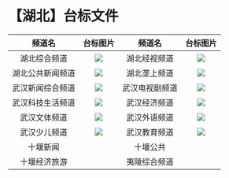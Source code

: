# 【湖北】台标文件
|频道名|台标图片|频道名|台标图片|
|:---:|:---:|:---:|:---:|
|湖北综合频道|<img src="https://raw.githubusercontent.com/wanglindl/TVLogo/main/img/Hubei1.png">|湖北经视频道|<img src="https://raw.githubusercontent.com/wanglindl/TVLogo/main/img/Hubei6.png">|
|湖北公共新闻频道|<img src="https://raw.githubusercontent.com/wanglindl/TVLogo/main/img/Hubei5.png">|湖北垄上频道|<img src="https://raw.githubusercontent.com/wanglindl/TVLogo/main/img/Hubei7.png">|
|武汉新闻综合频道|<img src="https://raw.githubusercontent.com/wanglindl/TVLogo/main/img/Wuhan1.png">|武汉电视剧频道|<img src="https://raw.githubusercontent.com/wanglindl/TVLogo/main/img/Wuhan2.png">|
|武汉科技生活频道|<img src="https://raw.githubusercontent.com/wanglindl/TVLogo/main/img/Wuhan3.png">|武汉经济频道|<img src="https://raw.githubusercontent.com/wanglindl/TVLogo/main/img/Wuhan4.png">|
|武汉文体频道|<img src="https://raw.githubusercontent.com/wanglindl/TVLogo/main/img/Wuhan5.png">|武汉外语频道|<img src="https://raw.githubusercontent.com/wanglindl/TVLogo/main/img/Wuhan6.png">|
|武汉少儿频道|<img src="https://raw.githubusercontent.com/wanglindl/TVLogo/main/img/Wuhan7.png">|武汉教育频道|<img src="https://raw.githubusercontent.com/wanglindl/TVLogo/main/img/Wuhan8.png">|
|十堰新闻|<img src="">|十堰公共|<img src="">|
|十堰经济旅游|<img src="">|夷陵综合频道|<img src="">|
